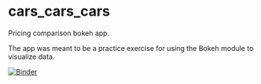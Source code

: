 # cars_cars_cars
Pricing comparison bokeh app.

The app was meant to be a practice exercise for using the Bokeh module to visualize data.

[![Binder](https://mybinder.org/badge_logo.svg)](https://mybinder.org/v2/gh/jsattari/cars_cars_cars.git/HEAD)

[](images/app.png)
